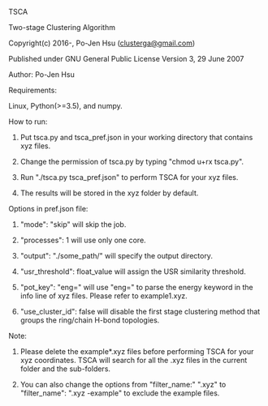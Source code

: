 TSCA

Two-stage Clustering Algorithm

Copyright(c) 2016-, Po-Jen Hsu (clusterga@gmail.com)                           

Published under GNU General Public License Version 3, 29 June 2007

Author: Po-Jen Hsu

Requirements:

Linux, Python(>=3.5), and numpy.

How to run:

1. Put tsca.py and tsca_pref.json in your working directory that contains xyz files.

2. Change the permission of tsca.py by typing 
    "chmod u+rx tsca.py".

3. Run 
    "./tsca.py tsca_pref.json" 
to perform TSCA for your xyz files.

4. The results will be stored in the xyz folder by default.

Options in pref.json file:

1. "mode": "skip" will skip the job.

2. "processes": 1 will use only one core.

3. "output": "./some_path/" will specify the output directory.

4. "usr_threshold": float_value will assign the USR similarity threshold. 

5. "pot_key": "eng=" will use "eng=" to parse the energy keyword in the info line of xyz files. Please refer to example1.xyz.

6. "use_cluster_id": false will disable the first stage clustering method that groups the ring/chain H-bond topologies.


Note:

1. Please delete the example*.xyz files before performing TSCA for your xyz coordinates. TSCA will search for all the .xyz files in the current folder and the sub-folders.

2. You can also change the options from "filter_name:" ".xyz" to "filter_name": ".xyz -example" to exclude the example files.
